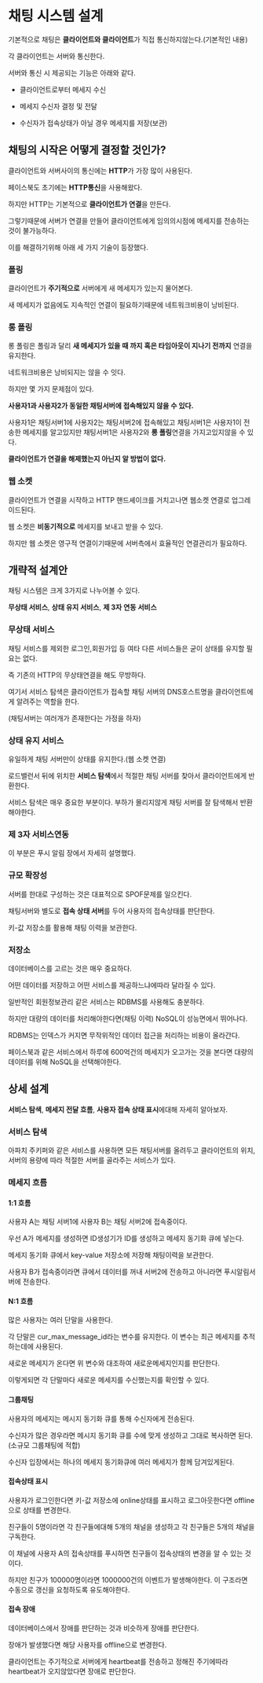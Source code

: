 채팅 시스템 설계
=

기본적으로 채팅은 **클라이언트와 클라이언트**가 직접 통신하지않는다.(기본적인 내용)

각 클라이언트는 서버와 통신한다.

서버와 통신 시 제공되는 기능은 아래와 같다.

- 클라이언트로부터 메세지 수신

- 메세지 수신자 결정 및 전달

- 수신자가 접속상태가 아닐 경우 메세지를 저장(보관)

## 채팅의 시작은 어떻게 결정할 것인가?

클라이언트와 서버사이의 통신에는 **HTTP**가 가장 많이 사용된다.

페이스북도 초기에는 **HTTP통신**을 사용해왔다.

하지만 HTTP는 기본적으로 **클라이언트가 연결**을 만든다.

그렇기때문에 서버가 연결을 만들어 클라이언트에게 임의의시점에 메세지를 전송하는 것이 불가능하다.

이를 해결하기위해 아래 세 가지 기술이 등장했다.

### 폴링

클라이언트가 **주기적으로** 서버에게 새 메세지가 있는지 물어본다.

새 메세지가 없음에도 지속적인 연결이 필요하기때문에 네트워크비용이 낭비된다.

### 롱 폴링

롱 폴링은 폴링과 달리 **새 메세지가 있을 때 까지 혹은 타임아웃이 지나기 전까지** 연결을 유지한다.

네트워크비용은 낭비되지는 않을 수 잇다.

하지만 몇 가지 문제점이 있다.

**사용자1과 사용자2가 동일한 채팅서버에 접속해있지 않을 수 있다.**

사용자1은 채팅서버1에 사용자2는 채팅서버2에 접속해있고 채팅서버1은 사용자1이 전송한 메세지를 알고있지만 채팅서버1은 사용자2와 **롱 폴링**연결을 가지고있지않을 수 있다.

**클라이언트가 연결을 해제했는지 아닌지 알 방법이 없다.**

### 웹 소켓

클라이언트가 연결을 시작하고 HTTP 핸드셰이크를 거치고나면 웹소켓 연결로 업그레이드된다.

웹 소켓은 **비동기적으로** 메세지를 보내고 받을 수 있다.

하지만 웹 소켓은 영구적 연결이기때문에 서버측에서 효율적인 연결관리가 필요하다.

## 개략적 설계안

채팅 시스템은 크게 3가지로 나누어볼 수 있다.

**무상태 서비스**, **상태 유지 서비스**, **제 3자 연동 서비스**

### 무상태 서비스

채팅 서비스를 제외한 로그인,회원가입 등 여타 다른 서비스들은 굳이 상태를 유지할 필요는 없다.

즉 기존의 HTTP의 무상태연결을 해도 무방하다.

여기서 서비스 탐색은 클라이언트가 접속할 채팅 서버의 DNS호스트명을 클라이언트에게 알려주는 역할을 한다.

(채팅서버는 여러개가 존재한다는 가정을 하자)

### 상태 유지 서비스

유일하게 채팅 서버만이 상태를 유지한다.(웹 소켓 연결)

로드밸런서 뒤에 위치한 **서비스 탐색**에서 적절한 채팅 서버를 찾아서 클라이언트에게 반환한다.

서비스 탐색은 매우 중요한 부분이다. 부하가 몰리지않게 채팅 서버를 잘 탐색해서 반환해야한다.

### 제 3자 서비스연동

이 부분은 푸시 알림 장에서 자세히 설명했다.

### 규모 확장성

서버를 한대로 구성하는 것은 대표적으로 SPOF문제를 일으킨다. 

채팅서버와 별도로 **접속 상태 서버**를 두어 사용자의 접속상태를 판단한다.

키-값 저장소를 활용해 채팅 이력을 보관한다.

### 저장소

데이터베이스를 고르는 것은 매우 중요하다.

어떤 데이터를 저장하고 어떤 서비스를 제공하느냐에따라 달라질 수 있다.

일반적인 회원정보관리 같은 서비스는 RDBMS를 사용해도 충분하다.

하지만 대량의 데이터를 처리해야한다면(채팅 이력) NoSQL이 성능면에서 뛰어나다.

RDBMS는 인덱스가 커지면 무작위적인 데이터 접근을 처리하는 비용이 올라간다.

페이스북과 같은 서비스에서 하루에 600억건의 메세지가 오고가는 것을 본다면 대량의 데이터를 위해 NoSQL을 선택해야한다.

## 상세 설계

**서비스 탐색**, **메세지 전달 흐름**, **사용자 접속 상태 표시**에대해 자세히 알아보자.

### 서비스 탐색

아파치 주키퍼와 같은 서비스를 사용하면 모든 채팅서버를 올려두고 클라이언트의 위치, 서버의 용량에 따라 적절한 서버를 골라주는 서비스가 있다.

### 메세지 흐름

#### 1:1 흐름

사용자 A는 채팅 서버1에 사용자 B는 채팅 서버2에 접속중이다.

우선 A가 메세지를 생성하면 ID생성기가 ID를 생성하고 메세지 동기화 큐에 넣는다.

메세지 동기화 큐에서 key-value 저장소에 저장해 채팅이력을 보관한다.

사용자 B가 접속중이라면 큐에서 데이터를 꺼내 서버2에 전송하고 아니라면 푸시알림서버에 전송한다.

#### N:1 흐름

많은 사용자는 여러 단말을 사용한다.

각 단말은 cur_max_message_id라는 변수를 유지한다. 이 변수는 최근 메세지를 추적하는데에 사용된다.

새로운 메세지가 온다면 위 변수와 대조하여 새로운메세지인지를 판단한다.

이렇게되면 각 단말마다 새로운 메세지를 수신했는지를 확인할 수 있다.

#### 그룹채팅

사용자의 메세지는 메시지 동기화 큐를 통해 수신자에게 전송된다.

수신자가 많은 경우라면 메시지 동기화 큐를 수에 맞게 생성하고 그대로 복사하면 된다.(소규모 그룹채팅에 적합)

수신자 입장에서는 하나의 메세지 동기화큐에 여러 메세지가 함께 담겨있게된다.

#### 접속상태 표시

사용자가 로그인한다면 키-값 저장소에 online상태를 표시하고 로그아웃한다면 offline으로 상태를 변경한다.

친구들이 5명이라면 각 친구들에대해 5개의 채널을 생성하고 각 친구들은 5개의 채널을 구독한다.

이 채널에 사용자 A의 접속상태를 푸시하면 친구들이 접속상태의 변경을 알 수 있는 것이다.

하지만 친구가 100000명이라면 1000000건의 이벤트가 발생해야한다. 이 구조라면 수동으로 갱신을 요청하도록 유도해야한다.

#### 접속 장애

데이터베이스에서 장애를 판단하는 것과 비슷하게 장애를 판단한다.

장애가 발생했다면 해당 사용자를 offline으로 변경한다.

클라이언트는 주기적으로 서버에게 heartbeat를 전송하고 정해진 주기에따라 heartbeat가 오지않았다면 장애로 판단한다.

